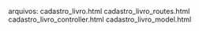 arquivos:
cadastro_livro.html
cadastro_livro_routes.html
cadastro_livro_controller.html
cadastro_livro_model.html
